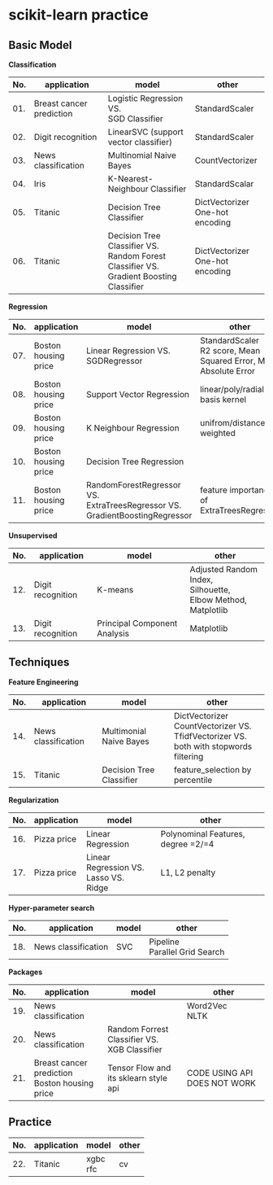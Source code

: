 # scikit-learn practice

## Basic Model

**Classification**

|No.|application|model|other|
|---|-----------|-----|-----|
|01.|Breast cancer prediction|Logistic Regression VS. <br/> SGD Classifier|StandardScaler|
|02.|Digit recognition|LinearSVC (support vector classifier)|StandardScaler|
|03.|News classification|Multinomial Naive Bayes|CountVectorizer|
|04.|Iris|K-Nearest-Neighbour Classifier|StandardScalar|
|05.|Titanic|Decision Tree Classifier|DictVectorizer <br/> One-hot encoding|
|06.|Titanic|Decision Tree Classifier VS. <br/> Random Forest Classifier VS. <br/> Gradient Boosting Classifier|DictVectorizer <br/> One-hot encoding|

**Regression**

|No.|application|model|other|
|---|-----------|-----|-----|
|07.|Boston housing price|Linear Regression VS. <br/> SGDRegressor|StandardScaler <br/> R2 score, Mean Squared Error, Mean Absolute Error|
|08.|Boston housing price|Support Vector Regression|linear/poly/radial basis kernel|
|09.|Boston housing price|K Neighbour Regression|unifrom/distance-weighted|
|10.|Boston housing price|Decision Tree Regression||
|11.|Boston housing price|RandomForestRegressor VS. <br/> ExtraTreesRegressor VS. <br/> GradientBoostingRegressor| feature importance of ExtraTreesRegressor|

**Unsupervised**

|No.|application|model|other|
|---|-----------|-----|-----|
|12.|Digit recognition|K-means|Adjusted Random Index, <br/> Silhouette, <br/> Elbow Method, <br/> Matplotlib|
|13.|Digit recognition|Principal Component Analysis|Matplotlib|

## Techniques

**Feature Engineering**

|No.|application|model|other|
|---|-----------|-----|-----|
|14.|News classification|Multimonial Naive Bayes|DictVectorizer <br/> CountVectorizer VS. <br/> TfidfVectorizer VS. <br/> both with stopwords filtering|
|15.|Titanic|Decision Tree Classifier| feature_selection by percentile|

**Regularization**

|No.|application|model|other|
|---|-----------|-----|-----|
|16.|Pizza price|Linear Regression|Polynominal Features, degree =2/=4|
|17.|Pizza price|Linear Regression VS. <br/> Lasso VS. <br/> Ridge| L1, L2 penalty|

**Hyper-parameter search**

|No.|application|model|other|
|---|-----------|-----|-----|
|18.|News classification|SVC|Pipeline <br/> Parallel Grid Search|

**Packages**

|No.|application|model|other|
|---|-----------|-----|-----|
|19.|News classification||Word2Vec <br/> NLTK|
|20.|News classification|Random Forrest Classifier VS. <br/> XGB Classifier||
|21.|Breast cancer prediction <br/> Boston housing price|Tensor Flow and its sklearn style api|CODE USING API DOES NOT WORK|

## Practice

|No.|application|model|other|
|---|-----------|-----|-----|
|22.|Titanic|xgbc<br/>rfc|cv|
